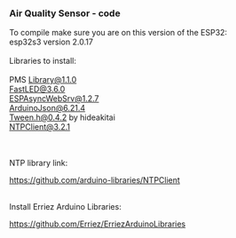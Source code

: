 ### Air Quality Sensor - code

To compile make sure you are on this version of the ESP32:<br>
esp32s3 version 2.0.17
<br>
<br>
Libraries to install:<br>
<br>
PMS Library@1.1.0<br>
FastLED@3.6.0<br>
ESPAsyncWebSrv@1.2.7<br>
ArduinoJson@6.21.4<br>
Tween.h@0.4.2 by hideakitai<br>
NTPClient@3.2.1<br>

<br>
<br>
NTP library link:<br>

https://github.com/arduino-libraries/NTPClient<br>

<br>
Install Erriez Arduino Libraries:<br>

https://github.com/Erriez/ErriezArduinoLibraries<br>
